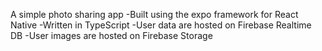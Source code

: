 A simple photo sharing app
-Built using the expo framework for React Native
-Written in TypeScript
-User data are hosted on Firebase Realtime DB
-User images are hosted on Firebase Storage
